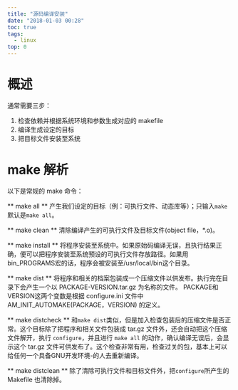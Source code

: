 ```yaml
---
title: "源码编译安装"
date: "2018-01-03 00:28"
toc: true
tags:
  - linux
top: 0
---
```


# 概述
通常需要三步：
1. 检查依赖并根据系统环境和参数生成对应的 makefile
2. 编译生成设定的目标
3. 把目标文件安装至系统

# make 解析

以下是常规的 make 命令：

** make all **
产生我们设定的目标（例：可执行文件、动态库等）；只输入`make`默认是`make all`。

** make clean **
清除编译产生的可执行文件及目标文件(object file，*.o)。

** make install **
将程序安装至系统中。如果原始码编译无误，且执行结果正确，便可以把程序安装至系统预设的可执行文件存放路径。如果用bin_PROGRAMS宏的话，程序会被安装至/usr/local/bin这个目录。

** make dist **
将程序和相关的档案包装成一个压缩文件以供发布。执行完在目录下会产生一个以 PACKAGE-VERSION.tar.gz 为名称的文件。 PACKAGE和VERSION这两个变数是根据 configure.ini 文件中 AM_INIT_AUTOMAKE(PACKAGE，VERSION) 的定义。

** make distcheck **
和`make dist`类似，但是加入检查包装后的压缩文件是否正常。这个目标除了把程序和相关文件包装成 tar.gz 文件外，还会自动把这个压缩文件解开，执行 `configure`，并且进行 `make all` 的动作，确认编译无误后，会显示这个 tar.gz 文件可供发布了。这个检查非常有用，检查过关的包，基本上可以给任何一个具备GNU开发环境-的人去重新编译。

** make distclean **
除了清除可执行文件和目标文件外，把`configure`所产生的 Makefile 也清除掉。

<!--以下是脚注-->
